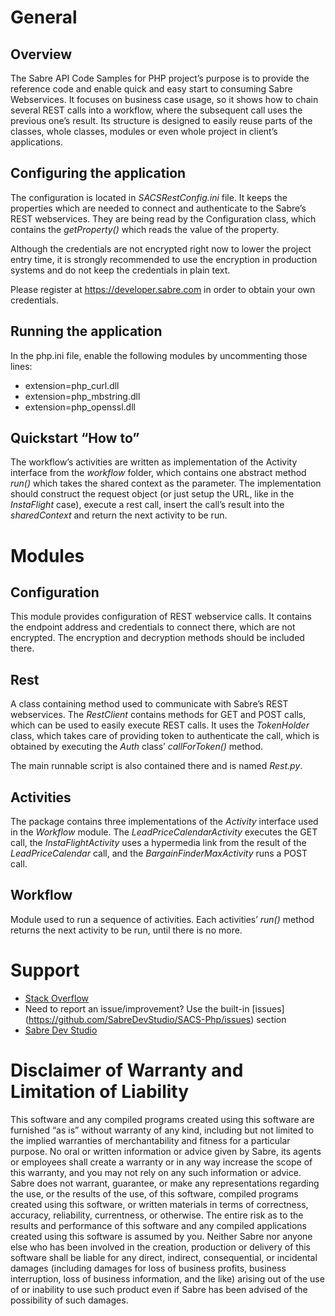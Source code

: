 # General
## Overview
The Sabre API Code Samples for PHP project’s purpose is to provide the reference code and enable quick and easy start to consuming Sabre Webservices. It focuses on business case usage, so it shows how to chain several REST calls into a workflow, where the subsequent call uses the previous one’s result. Its structure is designed to easily reuse parts of the classes, whole classes, modules or even whole project in client’s applications.
## Configuring the application
The configuration is located in *SACSRestConfig.ini* file. It keeps the properties which are needed to connect and authenticate to the Sabre’s REST webservices. They are being read by the Configuration class, which contains the *getProperty()* which reads the value of the property.

Although the credentials are not encrypted right now to lower the project entry time, it is strongly recommended to use the encryption in production systems and do not keep the credentials in plain text.

Please register at https://developer.sabre.com in order to obtain your own credentials.

## Running the application
In the php.ini file, enable the following modules by uncommenting those lines:

- extension=php_curl.dll
- extension=php_mbstring.dll
- extension=php_openssl.dll

## Quickstart “How to”
The workflow’s activities are written as implementation of the Activity interface from the *workflow* folder, which contains one abstract method *run()* which takes the shared context as the parameter. The implementation should construct the request object (or just setup the URL, like in the *InstaFlight* case), execute a rest call, insert the call’s result into the *sharedContext* and return the next activity to be run.

# Modules
## Configuration
This module provides configuration of REST webservice calls. It contains the endpoint address and credentials to connect there, which are not encrypted. The encryption and decryption methods should be included there.

## Rest
A class containing method used to communicate with Sabre’s REST webservices. The *RestClient* contains methods for GET and POST calls, which can be used to easily execute REST calls. It uses the *TokenHolder* class, which takes care of providing token to authenticate the call, which is obtained by executing the *Auth* class’ *callForToken()* method.

The main runnable script is also contained there and is named *Rest.py*.

## Activities
The package contains three implementations of the *Activity* interface used in the *Workflow* module. The *LeadPriceCalendarActivity* executes the GET call, the *InstaFlightActivity* uses a hypermedia link from the result of the *LeadPriceCalendar* call, and the *BargainFinderMaxActivity* runs a POST call.

## Workflow
Module used to run a sequence of activities. Each activities’ *run()* method returns the next activity to be run, until there is no more.

# Support

- [Stack Overflow](http://stackoverflow.com/questions/tagged/sabre "Stack Overflow")
- Need to report an issue/improvement? Use the built-in [issues] (https://github.com/SabreDevStudio/SACS-Php/issues) section
- [Sabre Dev Studio](https://developer.sabre.com/)

# Disclaimer of Warranty and Limitation of Liability
This software and any compiled programs created using this software are furnished “as is” without warranty of any kind, including but not limited to the implied warranties of merchantability and fitness for a particular purpose. No oral or written information or advice given by Sabre, its agents or employees shall create a warranty or in any way increase the scope of this warranty, and you may not rely on any such information or advice. Sabre does not warrant, guarantee, or make any representations regarding the use, or the results of the use, of this software, compiled programs created using this software, or written materials in terms of correctness, accuracy, reliability, currentness, or otherwise. The entire risk as to the results and performance of this software and any compiled applications created using this software is assumed by you. Neither Sabre nor anyone else who has been involved in the creation, production or delivery of this software shall be liable for any direct, indirect, consequential, or incidental damages (including damages for loss of business profits, business interruption, loss of business information, and the like) arising out of the use of or inability to use such product even if Sabre has been advised of the possibility of such damages.
